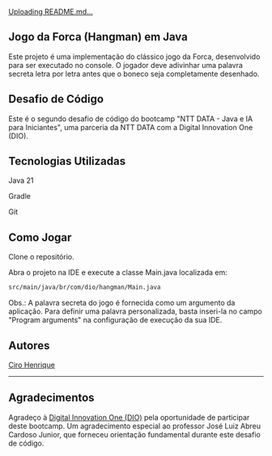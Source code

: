 [Uploading README.md…]()
## Jogo da Forca (Hangman) em Java
Este projeto é uma implementação do clássico jogo da Forca, desenvolvido para ser executado no console. O jogador deve adivinhar uma palavra secreta letra por letra antes que o boneco seja completamente desenhado.

## Desafio de Código
Este é o segundo desafio de código do bootcamp "NTT DATA - Java e IA para Iniciantes", uma parceria da NTT DATA com a Digital Innovation One (DIO).

## Tecnologias Utilizadas
Java 21

Gradle

Git

## Como Jogar

Clone o repositório.

Abra o projeto na IDE e execute a classe Main.java localizada em:
```bash
src/main/java/br/com/dio/hangman/Main.java
```
Obs.: A palavra secreta do jogo é fornecida como um argumento da aplicação. Para definir uma palavra personalizada, basta inseri-la no campo "Program arguments" na configuração de execução da sua IDE.


## Autores
[Ciro Henrique](https://github.com/cirohopa)

---

## Agradecimentos
Agradeço à [Digital Innovation One (DIO)](https://web.dio.me/home) pela oportunidade de participar deste bootcamp. Um agradecimento especial ao professor José Luiz Abreu Cardoso Junior, que forneceu orientação fundamental durante este desafio de código.
